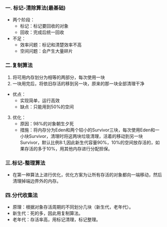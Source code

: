 ### 一. 标记-清除算法(最基础)
- 两个阶段：
    - 标记：标记要回收的对象
    - 回收：完成后统一回收
- 不足：
    - 效率问题：标记和清楚效率不高
    - 空间问题：会产生大量碎片

### 二.复制算法
1. 将可用内存划分为相等的两部分，每次使用一块
2. 一块用完后，将依旧存活的移到另一块，原来的那一块全部清理干净
- 优点：
    - 实现简单，运行高效
    - 缺点：只能用到50%的空间
3. 优化：
    - 原因：98%的对象朝生夕死
    - 措施：将内存分为Eden和两个较小的Survivor三块，每次使用Eden和一小块Survivor，清理时将这两块垃圾清理，活着的移动到另一块Survivor，默认比例8:1,因此新生代容量90%，10%的空间放存活的，如果存活的多于10%，用其他内存进行分配担保。


### 三.标记-整理算法
- 在第一种算法上进行优化，优化方案为让所有存活的对象都向一端移动，然后清理掉端边界外的内存。

### 四.分代收集法
- 原理：根据对象存活周期的不同划分几块（新生代，老年代）。
- 新生代：死的多，因此用复制算法。
- 老年代：存活率高，用标记清理，标记整理。